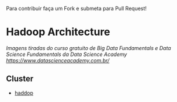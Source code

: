 Para contribuir faça um Fork e submeta para Pull Request!

# Hadoop Architecture

*Imagens tiradas do curso gratuito de Big Data Fundamentals e Data Science Fundamentals da Data Science Academy*
*https://www.datascienceacademy.com.br/*

## Cluster

* [haddop](arquiteturaHadoop-01.png)
